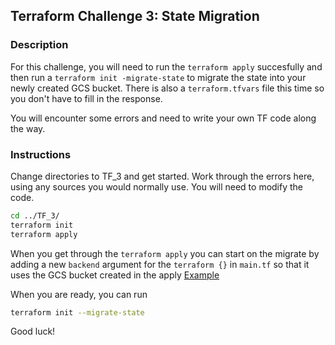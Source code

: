 ## Terraform Challenge 3: State Migration

### Description

For this challenge, you will need to run the `terraform apply` succesfully and then run a `terraform init -migrate-state` to migrate the state into your newly created GCS bucket.
There is also a `terraform.tfvars` file this time so you don't have to fill in the response.

You will encounter some errors and need to write your own TF code along the way.

### Instructions

Change directories to TF_3 and get started. Work through the errors here, using any sources you would normally use. You will need to modify the code.

```bash
cd ../TF_3/
terraform init
terraform apply
```

When you get through the `terraform apply` you can start on the migrate by adding a new `backend` argument for the `terraform {}` in `main.tf` so that it uses the GCS bucket created in the apply [Example](https://developer.hashicorp.com/terraform/language/settings/backends/gcs#example-configuration)

When you are ready, you can run

```bash
terraform init --migrate-state
```

Good luck!